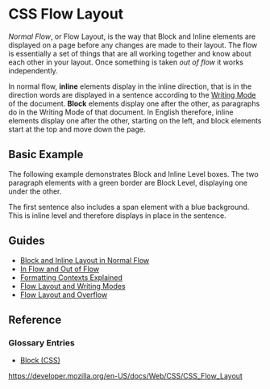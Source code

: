 # CSS Flow Layout

_Normal Flow_, or Flow Layout, is the way that Block and Inline elements are displayed on a page before any changes are made to their layout. The flow is essentially a set of things that are all working together and know about each other in your layout. Once something is taken _out of flow_ it works independently.

In normal flow, **inline** elements display in the inline direction, that is in the direction words are displayed in a sentence according to the [Writing Mode](css_writing_modes) of the document. **Block** elements display one after the other, as paragraphs do in the Writing Mode of that document. In English therefore, inline elements display one after the other, starting on the left, and block elements start at the top and move down the page.

## Basic Example

The following example demonstrates Block and Inline Level boxes. The two paragraph elements with a green border are Block Level, displaying one under the other.

The first sentence also includes a span element with a blue background. This is inline level and therefore displays in place in the sentence.

## Guides

- [Block and Inline Layout in Normal Flow](css_flow_layout/block_and_inline_layout_in_normal_flow)
- [In Flow and Out of Flow](css_flow_layout/in_flow_and_out_of_flow)
- [Formatting Contexts Explained](css_flow_layout/intro_to_formatting_contexts)
- [Flow Layout and Writing Modes](css_flow_layout/flow_layout_and_writing_modes)
- [Flow Layout and Overflow](css_flow_layout/flow_layout_and_overflow)

## Reference

### Glossary Entries

- [Block (CSS)](https://developer.mozilla.org/en-US/docs/Glossary/Block/CSS)

<a href="https://developer.mozilla.org/en-US/docs/Web/CSS/CSS_Flow_Layout" class="_attribution-link">https://developer.mozilla.org/en-US/docs/Web/CSS/CSS_Flow_Layout</a>
